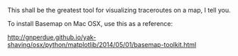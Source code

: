 This shall be the greatest tool for visualizing traceroutes on a map, I tell
you.

To install Basemap on Mac OSX, use this as a reference:

http://gnperdue.github.io/yak-shaving/osx/python/matplotlib/2014/05/01/basemap-toolkit.html
